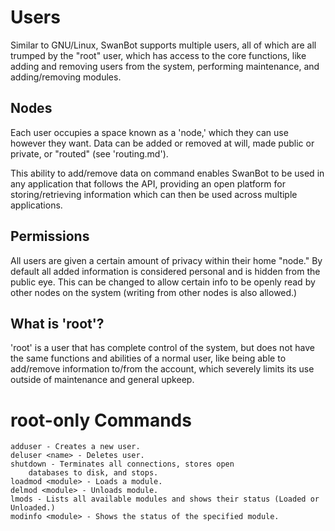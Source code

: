 Users
=====
Similar to GNU/Linux, SwanBot supports multiple users, all of
which are all trumped by the "root" user, which has access to
the core functions, like adding and removing users from the
system, performing maintenance, and adding/removing modules.

Nodes
-----
Each user occupies a space known as a 'node,' which they can
use however they want. Data can be added or removed at will,
made public or private, or "routed" (see 'routing.md').

This ability to add/remove data on command enables SwanBot
to be used in any application that follows the API, providing
an open platform for storing/retrieving information which can
then be used across multiple applications.

Permissions
-----------
All users are given a certain amount of privacy within their
home "node." By default all added information is considered
personal and is hidden from the public eye. This can be
changed to allow certain info to be openly read by other nodes
on the system (writing from other nodes is also allowed.)

What is 'root'?
---------------
'root' is a user that has complete control of the system,
but does not have the same functions and abilities of a normal
user, like being able to add/remove information to/from the
account, which severely limits its use outside of maintenance
and general upkeep.

root-only Commands
==================

    adduser - Creates a new user.
	deluser <name> - Deletes user.
	shutdown - Terminates all connections, stores open
		databases to disk, and stops.
	loadmod <module> - Loads a module.
	delmod <module> - Unloads module.
	lmods - Lists all available modules and shows their status (Loaded or Unloaded.)
	modinfo <module> - Shows the status of the specified module.